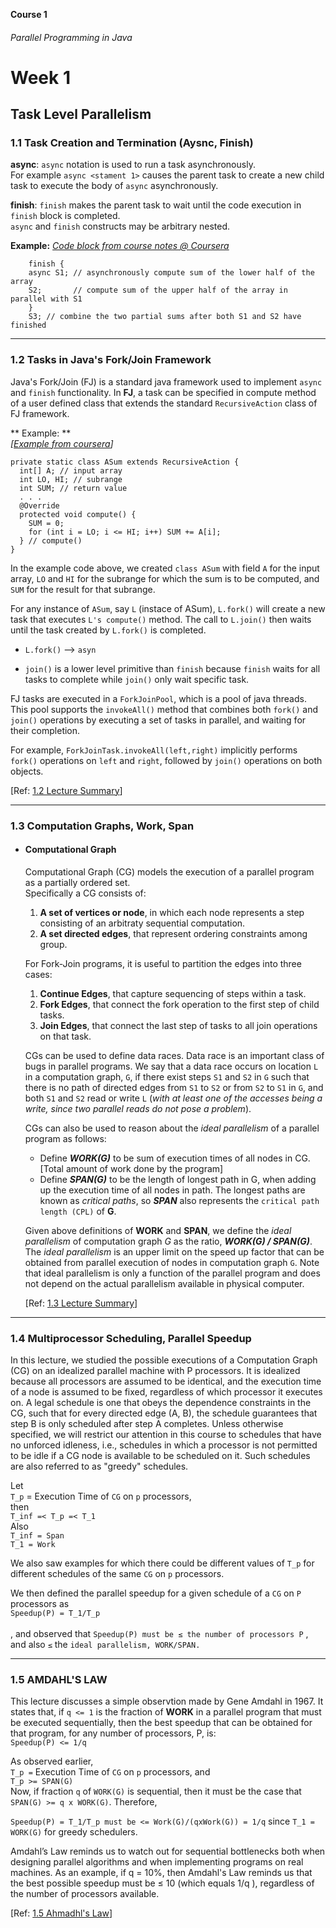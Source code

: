 **Course 1**  
###### Parallel Programming in Java

# Week 1
## Task Level Parallelism
### 1.1 Task Creation and Termination (Aysnc, Finish)
**async**: `async` notation is used to run a task asynchronously.  
For example `async <stament 1>` causes the parent task to create a new child task to execute the body of `async` asynchronously.

**finish**: `finish` makes the parent task to wait until the code execution in `finish` block is completed.  
`async` and `finish` constructs may be arbitrary nested.  

**Example:**
*[Code block from course notes @ Coursera](https://www.coursera.org/learn/parallel-programming-in-java/lecture/TLz5M/1-1-task-creation-and-termination-async-finish)*

```
    finish {
    async S1; // asynchronously compute sum of the lower half of the array
    S2;       // compute sum of the upper half of the array in parallel with S1
    }
    S3; // combine the two partial sums after both S1 and S2 have finished
```  

****

### 1.2 Tasks in Java's Fork/Join Framework  

Java's Fork/Join (FJ) is a standard java framework used to implement `async` and `finish` functionality. In **FJ**, a task can be specified in compute method of a user defined class that extends the standard `RecursiveAction` class of FJ framework. 

** Example: **  
*[<a href="https://www.coursera.org/learn/parallel-programming-in-java/supplement/wlDUr/1-2-lecture-summary" target="_blank">Example from coursera</a>]*

```
private static class ASum extends RecursiveAction {
  int[] A; // input array
  int LO, HI; // subrange
  int SUM; // return value
  . . .
  @Override
  protected void compute() {
    SUM = 0;
    for (int i = LO; i <= HI; i++) SUM += A[i];
  } // compute()
}
```  
In the example code above, we created `class ASum` with field `A` for the input array, `LO` and `HI` for the subrange for which the sum is to be computed, and `SUM` for the result for that subrange.

For any instance of `ASum`, say `L` (instace of ASum), `L.fork()` will create a new task that executes `L's compute()` method. The call to `L.join()` then waits until the task created by `L.fork()` is completed.  
* `L.fork()` --> `asyn`  

* `join()` is a lower level primitive than `finish` because `finish` waits for all tasks to complete while `join()` only wait specific task.  

FJ tasks are executed in a `ForkJoinPool`, which is a pool of java threads. This pool supports the `invokeAll()` method that combines both `fork()` and `join()` operations by executing a set of tasks in parallel, and waiting for their completion.  

For example, `ForkJoinTask.invokeAll(left,right)` implicitly performs `fork()` operations on `left` and `right`, followed by `join()` operations on both objects.

[Ref: <a href="https://www.coursera.org/learn/parallel-programming-in-java/supplement/wlDUr/1-2-lecture-summary" target="_blank">1.2 Lecture Summary</a>]

***

### 1.3 Computation Graphs, Work, Span
* #### Computational Graph  
  Computational Graph (CG) models the execution of a parallel program as a partially ordered set.  
  Specifically a CG consists of:  
  1. **A set of vertices or node**, in which each node represents a step consisting of an arbitraty sequential computation.  
  2. **A set directed edges**, that represent ordering constraints among group.

  For Fork-Join programs, it is useful to partition the edges into three cases:  
    1. **Continue Edges**, that capture sequencing of steps within a task.
    2. **Fork Edges**, that connect the fork operation to the first step of child tasks.
    3. **Join Edges**, that connect the last step of tasks to all join operations on that task.  

  CGs can be used to define data races. Data race is an important class of bugs in parallel programs. We say that a data race occurs on location `L` in a computation graph, `G`, if there exist steps `S1` and `S2` in `G` such that there is no path of directed edges from `S1` to `S2` or from `S2` to `S1` in `G`, and both `S1` and `S2` read or write `L` (*with at least one of the accesses being a write, since two parallel reads do not pose a problem*).  

  CGs can also be used to reason about the *ideal parallelism* of a parallel program as follows:

  * Define ***WORK(G)*** to be sum of execution times of all nodes in CG. [Total amount of work done by the program]  
  * Define ***SPAN(G)*** to be the length of longest path in G, when adding up the execution time of all nodes in path. The longest paths are known as *critical paths*, so ***SPAN*** also represents the `critical path length (CPL)` of **G**.

  Given above definitions of **WORK** and **SPAN**, we define the *ideal parallelism* of computation graph *G* as the ratio, ***WORK(G) / SPAN(G)***.  
  The *ideal parallelism* is an upper limit on the speed up factor that can be obtained from parallel execution of nodes in computation graph `G`. Note that ideal parallelism is only a function of the parallel program and does not depend on the actual parallelism available in physical computer.

    [Ref: <a href="https://www.coursera.org/learn/parallel-programming-in-java/supplement/EtCZK/1-3-lecture-summary" target="_blank">1.3 Lecture Summary</a>]

***

  ### 1.4 Multiprocessor Scheduling, Parallel Speedup

  In this lecture, we studied the possible executions of a Computation Graph (CG) on an idealized parallel machine with P processors. It is idealized because all processors are assumed to be identical, and the execution time of a node is assumed to be fixed, regardless of which processor it executes on. A legal schedule is one that obeys the dependence constraints in the CG, such that for every directed edge (A, B), the schedule guarantees that step B is only scheduled after step A completes. Unless otherwise specified, we will restrict our attention in this course to schedules that have no unforced idleness, i.e., schedules in which a processor is not permitted to be idle if a CG node is available to be scheduled on it. Such schedules are also referred to as "greedy" schedules.

  Let  
  `T_p` = Execution Time of `CG` on `p` processors,  
  then  
  `T_inf =< T_p =< T_1`  
  Also  
  `T_inf = Span`  
  `T_1 = Work`   

  We also saw examples for which there could be different values of `T_p` for different schedules of the same `CG` on `p` processors.

We then defined the parallel speedup for a given schedule of a `CG` on `P` processors as  
`Speedup(P) = T_1/T_p`  
​	
 , and observed that `Speedup(P) must be ≤ the number of processors P` , and also `≤` the `ideal parallelism, WORK/SPAN.`


***

  ### 1.5 AMDAHL'S LAW
This lecture discusses a simple observtion made by Gene Amdahl in 1967. It states that, if `q <= 1` is the fraction of **WORK** in a parallel program that must be executed sequentially, then the best speedup that can be obtained for that program, for any number of processors, P, is:  
`Speedup(P) <= 1/q`  

As observed earlier,  
`T_p =` Execution Time of `CG` on `p` processors, and  
`T_p >= SPAN(G)`  
Now, if fraction `q` of `WORK(G)` is sequential, then it must be the case that `SPAN(G) >= q x WORK(G)`. Therefore,
 
`Speedup(P) = T_1/T_p must be <= Work(G)/(qxWork(G)) = 1/q` since `T_1 = WORK(G)` for greedy schedulers.

Amdahl’s Law reminds us to watch out for sequential bottlenecks both when designing parallel algorithms and when implementing programs on real machines. As an example, if q = 10%, then Amdahl's Law reminds us that the best possible speedup must be ≤ 10 (which equals 1/q ), regardless of the number of processors available.

[Ref: <a href="https://www.coursera.org/learn/parallel-programming-in-java/supplement/PU294/1-5-lecture-summary" target="_blank">1.5 Ahmadhl's Law</a>]